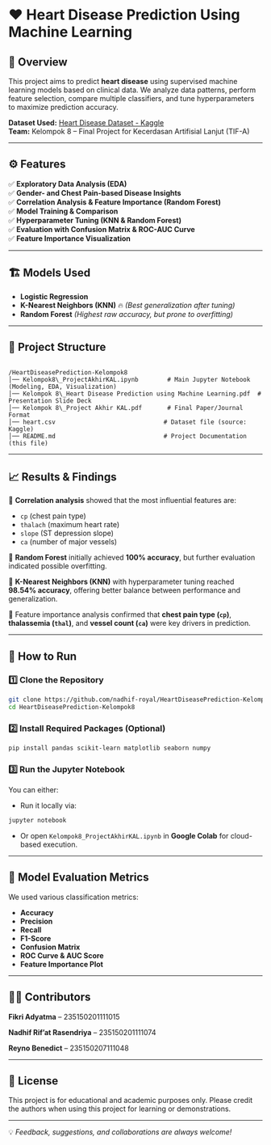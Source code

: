# ❤️ Heart Disease Prediction Using Machine Learning

## 📌 Overview
This project aims to predict **heart disease** using supervised machine learning models based on clinical data. We analyze data patterns, perform feature selection, compare multiple classifiers, and tune hyperparameters to maximize prediction accuracy.

**Dataset Used:** [Heart Disease Dataset - Kaggle](https://www.kaggle.com/datasets/johnsmith88/heart-disease-dataset)  
**Team:** Kelompok 8 – Final Project for Kecerdasan Artifisial Lanjut (TIF-A)

---

## ⚙️ Features
✅ **Exploratory Data Analysis (EDA)**  
✅ **Gender- and Chest Pain-based Disease Insights**  
✅ **Correlation Analysis & Feature Importance (Random Forest)**  
✅ **Model Training & Comparison**  
✅ **Hyperparameter Tuning (KNN & Random Forest)**  
✅ **Evaluation with Confusion Matrix & ROC-AUC Curve**  
✅ **Feature Importance Visualization**  

---

## 🏗️ Models Used
- **Logistic Regression**
- **K-Nearest Neighbors (KNN)** 🔥 *(Best generalization after tuning)*
- **Random Forest** *(Highest raw accuracy, but prone to overfitting)*

---

## 📂 Project Structure
```

/HeartDiseasePrediction-Kelompok8
│── Kelompok8\_ProjectAkhirKAL.ipynb        # Main Jupyter Notebook (Modeling, EDA, Visualization)
│── Kelompok 8\_Heart Disease Prediction using Machine Learning.pdf  # Presentation Slide Deck
│── Kelompok 8\_Project Akhir KAL.pdf       # Final Paper/Journal Format
│── heart.csv                              # Dataset file (source: Kaggle)
│── README.md                              # Project Documentation (this file)

````

---

## 📈 Results & Findings
🔹 **Correlation analysis** showed that the most influential features are:
- `cp` (chest pain type)  
- `thalach` (maximum heart rate)  
- `slope` (ST depression slope)  
- `ca` (number of major vessels)

🔹 **Random Forest** initially achieved **100% accuracy**, but further evaluation indicated possible overfitting.

🔹 **K-Nearest Neighbors (KNN)** with hyperparameter tuning reached **98.54% accuracy**, offering better balance between performance and generalization.

🔹 Feature importance analysis confirmed that **chest pain type (`cp`)**, **thalassemia (`thal`)**, and **vessel count (`ca`)** were key drivers in prediction.

---

## 🚀 How to Run
### 1️⃣ Clone the Repository
```bash
git clone https://github.com/nadhif-royal/HeartDiseasePrediction-Kelompok8.git
cd HeartDiseasePrediction-Kelompok8
````

### 2️⃣ Install Required Packages (Optional)

```bash
pip install pandas scikit-learn matplotlib seaborn numpy
```

### 3️⃣ Run the Jupyter Notebook

You can either:

* Run it locally via:

```bash
jupyter notebook
```

* Or open `Kelompok8_ProjectAkhirKAL.ipynb` in **Google Colab** for cloud-based execution.

---

## 🧠 Model Evaluation Metrics

We used various classification metrics:

* **Accuracy**
* **Precision**
* **Recall**
* **F1-Score**
* **Confusion Matrix**
* **ROC Curve & AUC Score**
* **Feature Importance Plot**

---

## 👨‍🏫 Contributors

**Fikri Adyatma** – 235150201111015

**Nadhif Rif’at Rasendriya** – 235150201111074

**Reyno Benedict** – 235150207111048

---

## 📜 License

This project is for educational and academic purposes only.
Please credit the authors when using this project for learning or demonstrations.

---

💡 *Feedback, suggestions, and collaborations are always welcome!*

```



